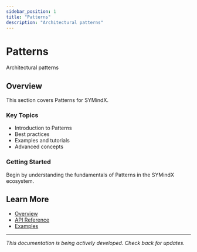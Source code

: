 ```yaml
---
sidebar_position: 1
title: "Patterns"
description: "Architectural patterns"
---
```


# Patterns

Architectural patterns

## Overview

This section covers Patterns for SYMindX.

### Key Topics

- Introduction to Patterns
- Best practices
- Examples and tutorials
- Advanced concepts

### Getting Started

Begin by understanding the fundamentals of Patterns in the SYMindX ecosystem.

## Learn More

- [Overview](/docs/01-overview)
- [API Reference](/docs/03-api-reference)
- [Examples](/docs/17-examples)

---

*This documentation is being actively developed. Check back for updates.*
